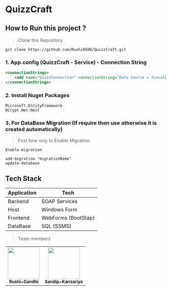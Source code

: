 # QuizzCraft

## How to Run this project ?

> Clone this Repository

```
git clone https://github.com/Rushi0508/QuizzCraft.git
```

### 1. App.config (QuizzCraft - Service) - Connection String

```xml
<connectionStrings>
	<add name="QuizzConnection" connectionString="Data Source = (LocalDB)\MSSQLLocalDB; Initial Catalog = QuizzCraft; Integrated Security = True" providerName="System.Data.SqlClient" />
</connectionStrings>
```

### 2. Install Nuget Packages

```
Microsoft.EntityFramework
BCrypt.Net-Next
```


### 3. For DataBase Migration (If require then use otherwise it is created automatically)
> First time only to Enable Migration
```
Enable-migration 
```

```
add-migration "migrationName"
update-database
```

## Tech Stack

| Application        | Tech                  |
| ------------------ | --------------------- |
| Backend            |  SOAP Services         |
| Host               |  Windows Form         |
| Frontend           |  WebForms (BootStap)  |
| DataBase           | SQL (SSMS)            |

> Team members

<table>
  <tr>
    <td align="center">
        <a href="https://github.com/Rushi0508/QuizzCraft/graphs/contributors">
            <img src="https://github.com/Rushi0508.png" width="100px;" alt=""/>
            <br />
            <sub><b>Rushi-Gandhi</b></sub>
        </a>
        <br />
    </td>
    <td align="center">
        <a href="https://github.com/Rushi0508/QuizzCraft/graphs/contributors">
            <img src="https://github.com/Sandip-Kanzariya.png" width="100px;" alt=""/>
            <br />
            <sub><b>Sandip-Kanzariya</b></sub>
        </a>
        <br />
    </td>
    </tr>
</table>
